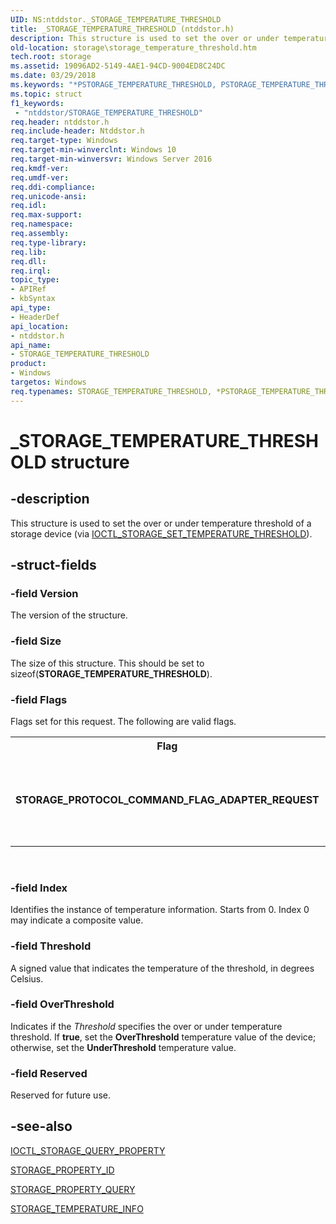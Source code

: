 ```yaml
---
UID: NS:ntddstor._STORAGE_TEMPERATURE_THRESHOLD
title: _STORAGE_TEMPERATURE_THRESHOLD (ntddstor.h)
description: This structure is used to set the over or under temperature threshold of a storage device (via IOCTL_STORAGE_SET_TEMPERATURE_THRESHOLD).
old-location: storage\storage_temperature_threshold.htm
tech.root: storage
ms.assetid: 19096AD2-5149-4AE1-94CD-9004ED8C24DC
ms.date: 03/29/2018
ms.keywords: "*PSTORAGE_TEMPERATURE_THRESHOLD, PSTORAGE_TEMPERATURE_THRESHOLD, PSTORAGE_TEMPERATURE_THRESHOLD structure pointer [Storage Devices], STORAGE_TEMPERATURE_THRESHOLD, STORAGE_TEMPERATURE_THRESHOLD structure [Storage Devices], _STORAGE_TEMPERATURE_THRESHOLD, ntddstor/PSTORAGE_TEMPERATURE_THRESHOLD, ntddstor/STORAGE_TEMPERATURE_THRESHOLD, storage.storage_temperature_threshold"
ms.topic: struct
f1_keywords:
 - "ntddstor/STORAGE_TEMPERATURE_THRESHOLD"
req.header: ntddstor.h
req.include-header: Ntddstor.h
req.target-type: Windows
req.target-min-winverclnt: Windows 10
req.target-min-winversvr: Windows Server 2016
req.kmdf-ver: 
req.umdf-ver: 
req.ddi-compliance: 
req.unicode-ansi: 
req.idl: 
req.max-support: 
req.namespace: 
req.assembly: 
req.type-library: 
req.lib: 
req.dll: 
req.irql: 
topic_type:
- APIRef
- kbSyntax
api_type:
- HeaderDef
api_location:
- ntddstor.h
api_name:
- STORAGE_TEMPERATURE_THRESHOLD
product:
- Windows
targetos: Windows
req.typenames: STORAGE_TEMPERATURE_THRESHOLD, *PSTORAGE_TEMPERATURE_THRESHOLD
---
```


# _STORAGE_TEMPERATURE_THRESHOLD structure


## -description


This structure is used to set the over or under temperature threshold of a storage device (via <a href="https://docs.microsoft.com/windows-hardware/drivers/ddi/content/ntddstor/ni-ntddstor-ioctl_storage_set_temperature_threshold">IOCTL_STORAGE_SET_TEMPERATURE_THRESHOLD</a>).


## -struct-fields




### -field Version

The version of the structure.


### -field Size

The size of this structure. This should be set to sizeof(<b>STORAGE_TEMPERATURE_THRESHOLD</b>).


### -field Flags

Flags set for this request. The following are valid flags.

<table>
<tr>
<th>Flag</th>
<th>Description</th>
</tr>
<tr>
<td><b>STORAGE_PROTOCOL_COMMAND_FLAG_ADAPTER_REQUEST</b></td>
<td>This flag indicates the request to target an adapter instead of device.</td>
</tr>
</table>
 


### -field Index

Identifies the instance of temperature information. Starts from 0. Index 0 may indicate a composite value.


### -field Threshold

A signed value that indicates the temperature of the threshold, in degrees Celsius.


### -field OverThreshold

Indicates if the <i>Threshold</i> specifies the over or under temperature threshold. If <b>true</b>, set the <b>OverThreshold</b> temperature value of the device; otherwise, set the <b>UnderThreshold</b> temperature value. 


### -field Reserved

Reserved for future use.


## -see-also




<a href="https://docs.microsoft.com/windows-hardware/drivers/ddi/content/ntddstor/ni-ntddstor-ioctl_storage_query_property">IOCTL_STORAGE_QUERY_PROPERTY</a>



<a href="https://docs.microsoft.com/windows-hardware/drivers/ddi/content/ntddstor/ne-ntddstor-storage_property_id">STORAGE_PROPERTY_ID</a>



<a href="https://docs.microsoft.com/windows-hardware/drivers/ddi/content/ntddstor/ns-ntddstor-_storage_property_query">STORAGE_PROPERTY_QUERY</a>



<a href="https://docs.microsoft.com/windows-hardware/drivers/ddi/content/ntddstor/ns-ntddstor-_storage_temperature_info">STORAGE_TEMPERATURE_INFO</a>
 

 


